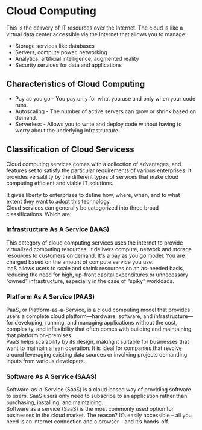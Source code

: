 # Cloud Computing
This is the delivery of IT resources over the Internet. The cloud is like a virtual data center accessible via the Internet that allows you to manage:

- Storage services like databases
- Servers, compute power, networking
- Analytics, artificial intelligence, augmented reality
- Security services for data and applications

## Characteristics of Cloud Computing
- Pay as you go - You pay only for what you use and only when your code runs.
- Autoscaling - The number of active servers can grow or shrink based on demand.
- Serverless - Allows you to write and deploy code without having to worry about the underlying infrastructure.

## Classification of Cloud Servicess
Cloud computing services comes with a collection of advantages, and features set to satisfy the particular requirements of various enterprises. It provides versatility by the different types of services that make cloud computing efficient and viable IT solutions.

It gives liberty to enterprises to define how, where, when, and to what extent they want to adopt this technology.  
Cloud services can generally be categorized into three broad classifications. Which are:   

### Infrastructure As A Service (IAAS)
This category of cloud computing services uses the internet to provide virtualized computing resources. It delivers compute, network and storage resources to customers on demand. It's a pay as you go model. You are charged based on the amount of compute service you use.  
IaaS allows users to scale and shrink resources on an as-needed basis, reducing the need for high, up-front capital expenditures or unnecessary “owned” infrastructure, especially in the case of “spiky” workloads.   

### Platform As A Service (PAAS)
PaaS, or Platform-as-a-Service, is a cloud computing model that provides users a complete cloud platform—hardware, software, and infrastructure—for developing, running, and managing applications without the cost, complexity, and inflexibility that often comes with building and maintaining that platform on-premises.  
PaaS helps scalability by its design, making it suitable for businesses that want to maintain a lean operation. It is ideal for companies that revolve around leveraging existing data sources or involving projects demanding inputs from various developers.  

### Software As A Service (SAAS)
Software-as-a-Service (SaaS) is a cloud-based way of providing software to users. SaaS users only need to subscribe to an application rather than purchasing, installing, and maintaining.  
Software as a service (SaaS) is the most commonly used option for businesses in the cloud market. The reason? It’s easily accessible – all you need is an internet connection and a browser – and it’s hands-off.